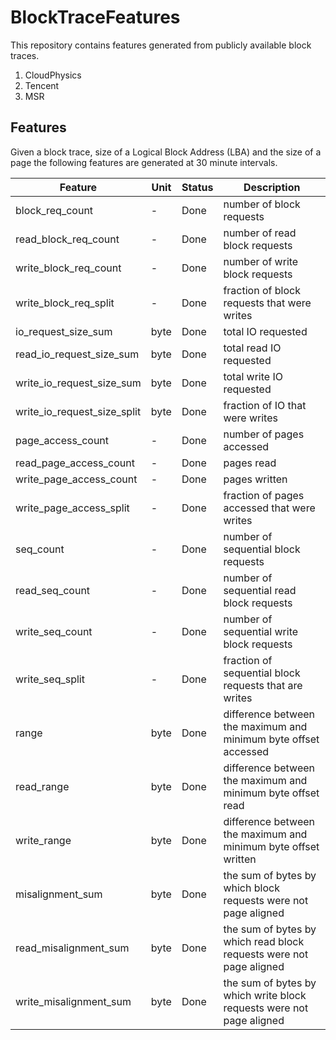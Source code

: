 # BlockTraceFeatures
This repository contains features generated from publicly available block traces. 

1. CloudPhysics 
2. Tencent 
3. MSR 

## Features
Given a block trace, size of a Logical Block Address (LBA) and the size of a page the following features are generated at 30 minute intervals. 


| Feature                     | Unit | Status | Description                                                          |
| --------------------------- | ---- | ------ | -------------------------------------------------------------------- |
| block_req_count             | -    | Done   | number of block requests                                             |
| read_block_req_count        | -    | Done   | number of read block requests                                        |
| write_block_req_count       | -    | Done   | number of write block requests                                       |
| write_block_req_split       | -    | Done   | fraction of block requests that were writes                          |
| io_request_size_sum         | byte | Done   | total IO requested                                                   |
| read_io_request_size_sum    | byte | Done   | total read IO requested                                              |
| write_io_request_size_sum   | byte | Done   | total write IO requested                                             |
| write_io_request_size_split | byte | Done   | fraction of IO that were writes                                      |
| page_access_count           | -    | Done   | number of pages accessed                                             |
| read_page_access_count      | -    | Done   | pages read                                                           |
| write_page_access_count     | -    | Done   | pages written                                                        |
| write_page_access_split     | -    | Done   | fraction of pages accessed that were writes                          |
| seq_count                   | -    | Done   | number of sequential block requests                                  |
| read_seq_count              | -    | Done   | number of sequential read block requests                             |
| write_seq_count             | -    | Done   | number of sequential write block requests                            |
| write_seq_split             | -    | Done   | fraction of sequential block requests that are writes                |
| range                       | byte | Done   | difference between the maximum and minimum byte offset accessed      |  
| read_range                  | byte | Done   | difference between the maximum and minimum byte offset read          |  
| write_range                 | byte | Done   | difference between the maximum and minimum byte offset written       |
| misalignment_sum            | byte | Done   | the sum of bytes by which block requests were not page aligned       |
| read_misalignment_sum       | byte | Done   | the sum of bytes by which read block requests were not page aligned  |
| write_misalignment_sum      | byte | Done   | the sum of bytes by which write block requests were not page aligned |
